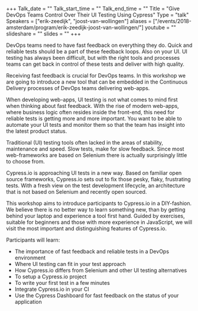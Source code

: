 +++
Talk_date = ""
Talk_start_time = ""
Talk_end_time = ""
Title = "Give DevOps Teams Control Over Their UI Testing Using Cypress"
Type = "talk"
Speakers = ["erik-zeedijk", "joost-van-wollingen"]
aliases = ["/events/2018-amsterdam/program/erik-zeedijk-joost-van-wollingen/"]
youtube = ""
slideshare = ""
slides = ""
+++

DevOps teams need to have fast feedback on everything they do. Quick and reliable tests should be a part of these feedback loops. Also on your UI. UI testing has always been difficult, but with the right tools and processes teams can get back in control of these tests and deliver with high quality.

Receiving fast feedback is crucial for DevOps teams. In this workshop we are going to introduce a new tool that can be embedded in the Continuous Delivery processes of DevOps teams delivering web-apps.

When developing web-apps, UI testing is not what comes to mind first when thinking about fast feedback. With the rise of modern web-apps, where business logic often resides inside the front-end, this need for reliable tests is getting more and more important. You want to be able to automate your UI tests and monitor them so that the team has insight into the latest product status.

Traditional (UI) testing tools often lacked in the areas of stability, maintenance and speed. Slow tests, make for slow feedback. Since most web-frameworks are based on Selenium there is actually surprisingly little to choose from.

Cypress.io is approaching UI tests in a new way. Based on familiar open source frameworks, Cypress.io sets out to fix those pesky, flaky, frustrating tests. With a fresh view on the test development lifecycle, an architecture that is not based on Selenium and recently open sourced.

This workshop aims to introduce participants to Cypress.io in a DIY-fashion. We believe there is no better way to learn something new, than by getting behind your laptop and experience a tool first hand. Guided by exercises, suitable for beginners and those with more experience in JavaScript, we will visit the most important and distinguishing features of Cypress.io.

Participants will learn:

* The importance of fast feedback and reliable tests in a DevOps environment
* Where UI testing can fit in your test approach
* How Cypress.io differs from Selenium and other UI testing alternatives
* To setup a Cypress.io project
* To write your first test in a few minutes
* Integrate Cypress.io in your CI
* Use the Cypress Dashboard for fast feedback on the status of your application
